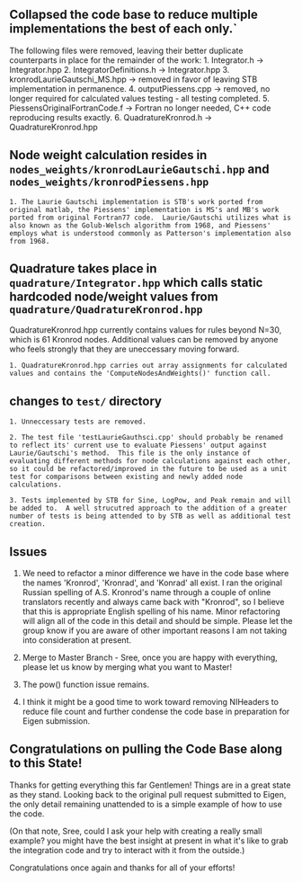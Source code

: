 ## Collapsed the code base to reduce multiple implementations the best of each only.`

The following files were removed, leaving their better duplicate counterparts in place for the remainder of the work:
    1. Integrator.h -> Integrator.hpp
    2. IntegratorDefinitions.h -> Integrator.hpp
    3. kronrodLaurieGautschi_MS.hpp -> removed in favor of leaving STB implementation in permanence.
    4. outputPiessens.cpp -> removed, no longer required for calculated values testing - all testing completed.
    5. PiessensOriginalFortranCode.f -> Fortran no longer needed, C++ code reproducing results exactly.
    6. QuadratureKronrod.h -> QuadratureKronrod.hpp

## Node weight calculation resides in `nodes_weights/kronrodLaurieGautschi.hpp` and `nodes_weights/kronrodPiessens.hpp`

    1. The Laurie Gautschi implementation is STB's work ported from original matlab, the Piessens' implementation is MS's and MB's work ported from original Fortran77 code.  Laurie/Gautschi utilizes what is also known as the Golub-Welsch algorithm from 1968, and Piessens' employs what is understood commonly as Patterson's implementation also from 1968.

## Quadrature takes place in `quadrature/Integrator.hpp` which calls static hardcoded node/weight values from `quadrature/QuadratureKronrod.hpp`

QuadratureKronrod.hpp currently contains values for rules beyond N=30, which is 61 Kronrod nodes.  Additional values can be removed by anyone who feels strongly that they are uneccessary moving forward.

    1. QuadratureKronrod.hpp carries out array assignments for calculated values and contains the 'ComputeNodesAndWeights()' function call.

## changes to `test/` directory

    1. Unneccessary tests are removed.

    2. The test file 'testLaurieGauthsci.cpp' should probably be renamed to reflect its' current use to evaluate Piessens' output against Laurie/Gautschi's method.  This file is the only instance of evaluating different methods for node calculations against each other, so it could be refactored/improved in the future to be used as a unit test for comparisons between existing and newly added node calculations.

    3. Tests implemented by STB for Sine, LogPow, and Peak remain and will be added to.  A well strucutred approach to the addition of a greater number of tests is being attended to by STB as well as additional test creation. 

## Issues

1. We need to refactor a minor difference we have in the code base where the names 'Kronrod', 'Kronrad', and 'Konrad' all exist.  I ran the original Russian spelling of A.S. Kronrod's name through a couple of online translators recently and always came back with "Kronrod", so I believe that this is appropriate English spelling of his name.  Minor refactoring will align all of the code in this detail and should be simple.  Please let the group know if you are aware of other important reasons I am not taking into consideration at present.

2. Merge to Master Branch - Sree, once you are happy with everything, please let us know by merging what you want to Master!

3. The pow() function issue remains.  

4. I think it might be a good time to work toward removing NIHeaders to reduce file count and further condense the code base in preparation for Eigen submission.


## Congratulations on pulling the Code Base along to this State!

Thanks for getting everything this far Gentlemen!  Things are in a great state as they stand.  Looking back to the original pull request submitted to Eigen, the only detail remaining unattended to is a simple example of how to use the code.  

(On that note, Sree, could I ask your help with creating a really small example?  you might have the best insight at present in what it's like to grab the integration code and try to interact with it from the outside.)

Congratulations once again and thanks for all of your efforts!
